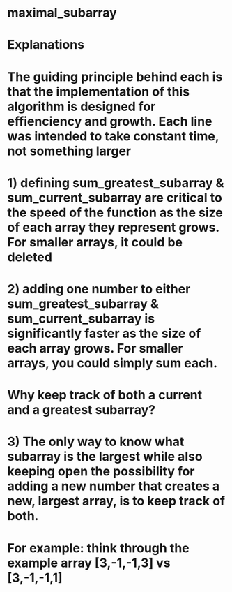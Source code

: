 # maximal_subarray


# Explanations
# The guiding principle behind each is that the implementation of this algorithm is designed for effienciency and growth. Each line was intended to take constant time, not something larger
#   1) defining sum_greatest_subarray & sum_current_subarray are critical to the speed of the function as the size of each array they represent grows. For smaller arrays, it could be deleted
#   2) adding one number to either sum_greatest_subarray & sum_current_subarray is significantly faster as the size of each array grows. For smaller arrays, you could simply sum each.
# Why keep track of both a current and a greatest subarray?
#   3) The only way to know what subarray is the largest while also keeping open the possibility for adding a new number that creates a new, largest array, is to keep track of both.
#      For example: think through the example array [3,-1,-1,3] vs [3,-1,-1,1]
